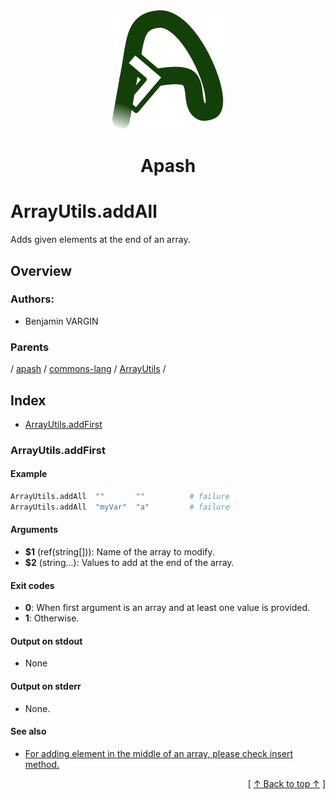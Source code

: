 
<div align='center' id='apash-top'>
  <a href='https://github.com/hastec-fr/apash'>
    <img alt='apash-logo' src='../../../../../../../assets/apash-logo.svg'/>
  </a>

  # Apash
</div>

# ArrayUtils.addAll

Adds given elements at the end of an array.

## Overview

### Authors:
* Benjamin VARGIN

### Parents
<!-- apash.parentBegin -->
[](../../../../.md) / [apash](../../../apash.md) / [commons-lang](../../commons-lang.md) / [ArrayUtils](../ArrayUtils.md) / 
<!-- apash.parentEnd -->

## Index

* [ArrayUtils.addFirst](#arrayutilsaddfirst)

### ArrayUtils.addFirst

#### Example

```bash
ArrayUtils.addAll  ""       ""          # failure
ArrayUtils.addAll  "myVar"  "a"         # failure
```

#### Arguments

* **$1** (ref(string[])): Name of the array to modify.
* **$2** (string...): Values to add at the end of the array.

#### Exit codes

* **0**: When first argument is an array and at least one value is provided.
* **1**: Otherwise.

#### Output on stdout

* None

#### Output on stderr

* None.

#### See also

* [For adding element in the middle of an array, please check insert method.](#for-adding-element-in-the-middle-of-an-array-please-check-insert-method)


  <div align='right'>[ <a href='#apash-top'>↑ Back to top ↑</a> ]</div>

